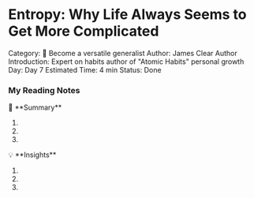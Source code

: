 # Entropy: Why Life Always Seems to Get More Complicated

Category: 🤹 Become a versatile generalist
Author: James Clear
Author Introduction: Expert on habits author of "Atomic Habits" personal growth
Day: Day 7
Estimated Time: 4 min
Status: Done

### My Reading Notes

<aside>
📃 **Summary**

</aside>

1. 
2. 
3. 

<aside>
💡 **Insights**

</aside>

1. 
2. 
3.